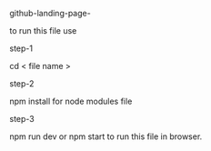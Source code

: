 github-landing-page-


to run this file use

step-1

cd < file name >

step-2

npm install for node modules file

step-3

npm run dev or npm start to run this file in browser.
